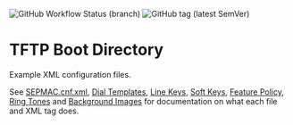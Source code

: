 ![GitHub Workflow Status (branch)](https://img.shields.io/github/workflow/status/usecallmanagernz/tftpboot/xml%20lint/master?label=xml%20lint) ![GitHub tag (latest SemVer)](https://img.shields.io/github/v/tag/usecallmanagernz/tftpboot?color=blue&label=version&sort=semver)

# TFTP Boot Directory

Example XML configuration files.

See [SEPMAC.cnf.xml](http://usecallmanager.nz/sepmac-cnf-xml.html),
[Dial Templates](http://usecallmanager.nz/dial-template-xml.html),
[Line Keys](http://usecallmanager.nz/line-keys-xml.html),
[Soft Keys](http://usecallmanager.nz/soft-keys-xml.html),
[Feature Policy](http://usecallmanager.nz/feature-policy-xml.html),
[Ring Tones](http://usecallmanager.nz/ring-list-xml.html) and
[Background Images](http://usecallmanager.nz/image-list-xml.html) for
documentation on what each file and XML tag does.
